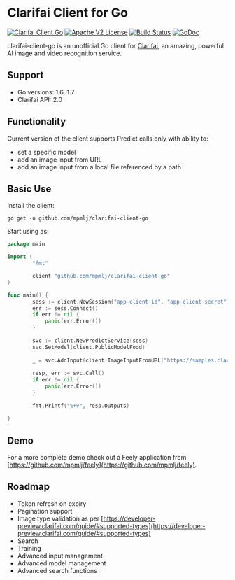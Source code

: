 # Clarifai Client for Go

[![Clarifai Client Go](https://goreportcard.com/badge/github.com/mpmlj/clarifai-client-go)](https://goreportcard.com/report/github.com/mpmlj/clarifai-client-go) [![Apache V2 License](http://img.shields.io/badge/license-Apache%20V2-blue.svg)](https://github.com/mpmlj/clarifai-client-go/LICENSE.txt) [![Build Status](https://travis-ci.org/mpmlj/clarifai-client-go.svg)](https://travis-ci.org/mpmlj/clarifai-client-go) [![GoDoc](https://godoc.org/github.com/mpmlj/clarifai-client-go?status.svg)](https://godoc.org/github.com/mpmlj/clarifai-client-go)

clarifai-client-go is an unofficial Go client for [Clarifai](https://www.clarifai.com/), an amazing, powerful AI image and video recognition service. 

## Support

- Go versions: 1.6, 1.7
- Clarifai API: 2.0

## Functionality
Current version of the client supports Predict calls only with ability to:
 - set a specific model
 - add an image input from URL
 - add an image input from a local file referenced by a path

## Basic Use

Install the client:

```
go get -u github.com/mpmlj/clarifai-client-go
```

Start using as:

```Go
package main

import (
        "fmt"

        client "github.com/mpmlj/clarifai-client-go"
)

func main() {
        sess := client.NewSession("app-client-id", "app-client-secret")
        err := sess.Connect()
        if err != nil {
        	panic(err.Error())
        }
        
        svc := client.NewPredictService(sess)
	    svc.SetModel(client.PublicModelFood)
	    
	    _ = svc.AddInput(client.ImageInputFromURL("https://samples.clarifai.com/food.jpg"))
        
        resp, err := svc.Call()
        if err != nil {
        	panic(err.Error())
        }
        
        fmt.Printf("%+v", resp.Outputs)
        	
}
```

## Demo
For a more complete demo check out a Feely application from [https://github.com/mpmlj/feely](https://github.com/mpmlj/feely). 

## Roadmap

- Token refresh on expiry
- Pagination support
- Image type validation as per [https://developer-preview.clarifai.com/guide/#supported-types](https://developer-preview.clarifai.com/guide/#supported-types)
- Search
- Training
- Advanced input management
- Advanced model management
- Advanced search functions
 